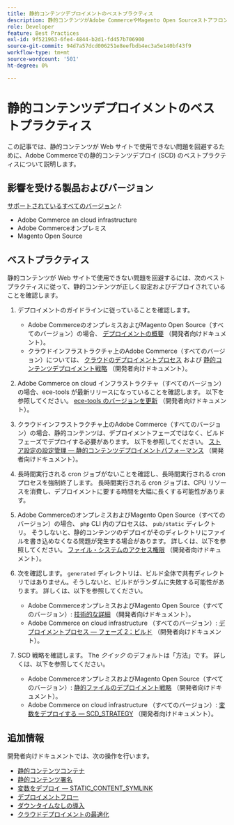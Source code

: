 ```yaml
---
title: 静的コンテンツデプロイメントのベストプラクティス
description: 静的コンテンツがAdobe CommerceやMagento Open Sourceストアフロントに表示されない問題を回避する方法を説明します。
role: Developer
feature: Best Practices
exl-id: 9f521963-6fe4-4844-b2d1-fd457b706900
source-git-commit: 94d7a57dcd006251e8eefbdb4ec3a5e140bf43f9
workflow-type: tm+mt
source-wordcount: '501'
ht-degree: 0%

---
```


# 静的コンテンツデプロイメントのベストプラクティス

この記事では、静的コンテンツが Web サイトで使用できない問題を回避するために、Adobe Commerceでの静的コンテンツデプロイ (SCD) のベストプラクティスについて説明します。

## 影響を受ける製品およびバージョン

[サポートされているすべてのバージョン](../../../release/versions.md) /:

* Adobe Commerce an cloud infrastructure
* Adobe Commerceオンプレミス
* Magento Open Source

## ベストプラクティス

静的コンテンツが Web サイトで使用できない問題を回避するには、次のベストプラクティスに従って、静的コンテンツが正しく設定およびデプロイされていることを確認します。

1. デプロイメントのガイドラインに従っていることを確認します。
   * Adobe CommerceのオンプレミスおよびMagento Open Source（すべてのバージョン）の場合、 [デプロイメントの概要](../../../configuration/deployment/overview.md) （開発者向けドキュメント）。
   * クラウドインフラストラクチャ上のAdobe Commerce（すべてのバージョン）については、 [クラウドのデプロイメントプロセス](https://devdocs.magento.com/cloud/deploy/cloud-deployment-process.html) および [静的コンテンツデプロイメント戦略](https://devdocs.magento.com/cloud/deploy/static-content-deployment.html) （開発者向けドキュメント）。

1. Adobe Commerce on cloud インフラストラクチャ（すべてのバージョン）の場合、ece-tools が最新リリースになっていることを確認します。 以下を参照してください。 [ece-tools のバージョンを更新](https://devdocs.magento.com/cloud/release-notes/ece-release-notes.html) （開発者向けドキュメント）。
1. クラウドインフラストラクチャ上のAdobe Commerce（すべてのバージョン）の場合、静的コンテンツは、デプロイメントフェーズではなく、ビルドフェーズでデプロイする必要があります。 以下を参照してください。 [ストア設定の設定管理 — 静的コンテンツデプロイメントパフォーマンス](https://devdocs.magento.com/cloud/live/sens-data-over.html#cloud-confman-scd-over) （開発者向けドキュメント）。
1. 長時間実行される cron ジョブがないことを確認し、長時間実行される cron プロセスを強制終了します。 長時間実行される cron ジョブは、CPU リソースを消費し、デプロイメントに要する時間を大幅に長くする可能性があります。
1. Adobe CommerceのオンプレミスおよびMagento Open Source（すべてのバージョン）の場合、 `php` CLI 内のプロセスは、 `pub/static` ディレクトリ。 そうしないと、静的コンテンツのデプロイがそのディレクトリにファイルを書き込めなくなる問題が発生する場合があります。 詳しくは、以下を参照してください。 [ファイル・システムのアクセス権限](https://experienceleague.adobe.com/docs/commerce-operations/configuration-guide/deployment/file-system-permissions.html) （開発者向けドキュメント）。
1. 次を確認します。 `generated` ディレクトリは、ビルド全体で共有ディレクトリではありません。そうしないと、ビルドがランダムに失敗する可能性があります。 詳しくは、以下を参照してください。
   * Adobe CommerceオンプレミスおよびMagento Open Source（すべてのバージョン）: [技術的な詳細](https://experienceleague.adobe.com/docs/commerce-operations/configuration-guide/deployment/technical-details.html) （開発者向けドキュメント）。
   * Adobe Commerce on cloud infrastructure （すべてのバージョン）: [デプロイメントプロセス — フェーズ 2：ビルド](https://devdocs.magento.com/cloud/reference/discover-deploy.html#cloud-deploy-over-phases-build) （開発者向けドキュメント）。

1. SCD 戦略を確認します。 The *クイック* のデフォルトは「方法」です。 詳しくは、以下を参照してください。
   * Adobe CommerceオンプレミスおよびMagento Open Source（すべてのバージョン）: [静的ファイルのデプロイメント戦略](https://experienceleague.adobe.com/docs/commerce-operations/configuration-guide/cli/static-view/static-view-file-strategy.html) （開発者向けドキュメント）。
   * Adobe Commerce on cloud infrastructure （すべてのバージョン）: [変数をデプロイする — SCD\_STRATEGY](https://devdocs.magento.com/cloud/env/variables-deploy.html#scd_strategy) （開発者向けドキュメント）。

## 追加情報

開発者向けドキュメントでは、次の操作を行います。

* [静的コンテンツコンテナ](https://developer.adobe.com/commerce/admin-developer/pattern-library/containers/static-content/)
* [静的コンテンツ署名](https://experienceleague.adobe.com/docs/commerce-operations/configuration-guide/cache/static-content-signing.html)
* [変数をデプロイ — STATIC\_CONTENT\_SYMLINK](https://devdocs.magento.com/cloud/env/variables-deploy.html#static_content_symlink)
* [デプロイメントフロー](../../../performance/deployment-flow.md)
* [ダウンタイムなしの導入](https://devdocs.magento.com/cloud/deploy/reduce-downtime.html)
* [クラウドデプロイメントの最適化](https://devdocs.magento.com/cloud/deploy/optimize-cloud-deployment.html)

